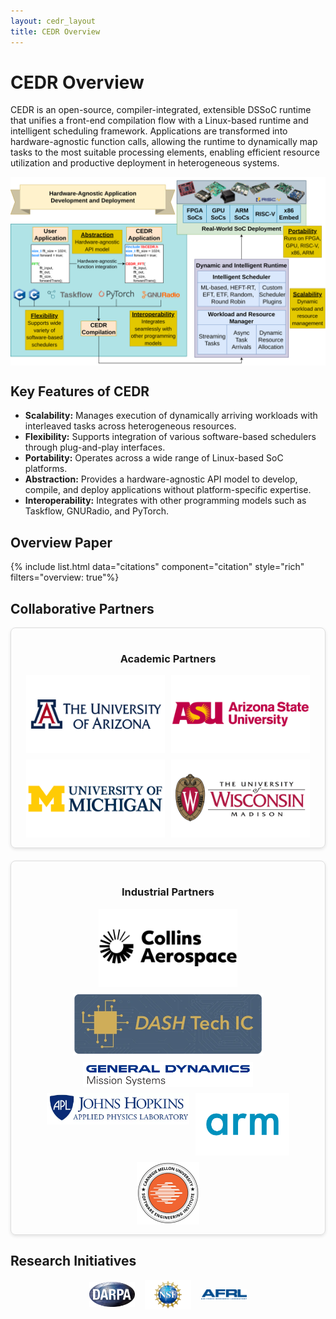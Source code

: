 ```yaml
---
layout: cedr_layout
title: CEDR Overview
---
```


# CEDR Overview
CEDR is an open-source, compiler-integrated, extensible DSSoC runtime that unifies a front-end compilation flow with a Linux-based runtime and intelligent scheduling framework. Applications are transformed into hardware-agnostic function calls, allowing the runtime to dynamically map tasks to the most suitable processing elements, enabling efficient resource utilization and productive deployment in heterogeneous systems.
<!--
System designers are continuously exploring design methodologies that harness increased levels of heterogeneity towards pushing the boundaries of achievable performance gains. We have developed CEDR, an open-source, unified compilation, and runtime framework designed for heterogeneous systems, as part of the DARPA DSSoC program. CEDR allows applications, scheduling heuristics, and accelerators to be co-designed in a cohesive manner. CEDR is currently being leveraged in basic research as part of the DARPA SpaceBACN and PROWESS programs. Its utility has been successfully tested by our industry partners General Dynamics and Collins Aerospace with their applications along with several academic partners and independently evaluated by the Carnegie Mellon University Software Engineering Institute. We shared CEDR with the community by organizing tutorials in venues such as International Symposium on Field Programmable Gate Arrays (ISFPGA’24) and Embedded Systems Week, Education Track (ESWEEK’23).  We showcased the utility of this framework through live demonstrations during Free and Open-source Software Developers’ European Meeting (FOSDEM’20 and ’21), GNU Radio 4.0 Hackfest (2020), GNU Radio Conference (2022), and Arm Research Summit (2019).
-->
<img src="images/CEDR-Overview.svg" alt="CEDR Flow" style="display: block; margin: 0 auto; ">

## Key Features of CEDR

<ul>
  <li><strong>Scalability:</strong> Manages execution of dynamically arriving workloads with interleaved tasks across heterogeneous resources.</li>
  <li><strong>Flexibility:</strong> Supports integration of various software-based schedulers through plug-and-play interfaces.</li>
  <li><strong>Portability:</strong> Operates across a wide range of Linux-based SoC platforms.</li>
  <li><strong>Abstraction:</strong> Provides a hardware-agnostic API model to develop, compile, and deploy applications without platform-specific expertise.</li>
  <li><strong>Interoperability:</strong> Integrates with other programming models such as Taskflow, GNURadio, and PyTorch.</li>
</ul>

## Overview Paper
{% include list.html data="citations" component="citation" style="rich" filters="overview: true"%}

## Collaborative Partners

<div style="display: flex; gap: 20px; justify-content: center; flex-wrap: wrap;">
  <!-- Academic Partners -->
  <div style="flex: 1 1 300px; border: 1px solid #ddd; border-radius: 8px; padding: 16px; text-align: center; box-shadow: 0 2px 5px rgba(0,0,0,0.1);">
    <h3>Academic Partners</h3>
    <div style="display: flex; justify-content: center; flex-wrap: wrap; gap: 10px; margin-top: 10px;">
      <img src="/projects/cedr/images/logos/university/UA-logo.png" alt="UA" style="height: 125px;">
      <img src="/projects/cedr/images/logos/university/ASU-logo.png" alt="ASU" style="height: 125px;">
      <img src="/projects/cedr/images/logos/university/UM-logo.png" alt="UM" style="height: 125px;">
      <img src="/projects/cedr/images/logos/university/UW-logo.png" alt="UW" style="height: 125px;">
    </div>
  </div>

  <!-- Industrial Partners -->
  <div style="flex: 1 1 300px; border: 1px solid #ddd; border-radius: 8px; padding: 16px; text-align: center; box-shadow: 0 2px 5px rgba(0,0,0,0.1);">
    <h3>Industrial Partners</h3>
    <div style="display: flex; justify-content: center; flex-wrap: wrap; gap: 10px; margin-top: 10px;">
      <img src="/projects/cedr/images/logos/industry/Collins-Aerospace-logo.png" alt="Collins Aerospace" style="height: 125px;">
      <img src="/projects/cedr/images/logos/industry/DASHtech-logo.webp" alt="DASH Tech" style="height: 100px;">
      <img src="/projects/cedr/images/logos/industry/gdms-logo.png" alt="GD" style="height: 40px;">
      <img src="/projects/cedr/images/logos/industry/JHU-APL-logo.webp" alt="APL" style="height: 50px;">
      <img src="/projects/cedr/images/logos/industry/ARM-logo.svg" alt="ARM" style="height: 100px;">
      <img src="/projects/cedr/images/logos/industry/CMU-SEI-logo.jpg" alt="SEI" style="height: 100px;">
    </div>
  </div>
</div>


## Research Initiatives

<div style="display: grid; grid-template-columns: repeat(3, 1fr); gap: 1rem; align-items: center; width: 50%; margin: 0 auto;">
  <img src="/projects/cedr/images/logos/agency/DARPA-logo.png" alt="DARPA" style="width: 100%;">
  <img src="/projects/cedr/images/logos/agency/NSF-logo.png" alt="NSF" style="width: 100%;">
  <img src="/projects/cedr/images/logos/agency/AFRL-logo.png" alt="AFRL" style="width: 100%;">
</div>